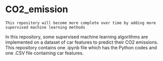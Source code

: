 # CO2_emission
`This repository will become more complete over time by adding more supervised machine learning methods`

In this repository, some supervised machine learning algorithms are implemented on a dataset of car features to predict their CO2 emissions. This repository contains one .ipynb file which has the Python codes and one .CSV file containing car features.
